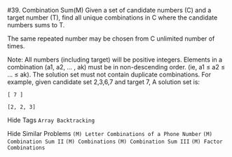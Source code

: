 #39. Combination Sum(M)
Given a set of candidate numbers (C) and a target number (T), find all unique combinations in C where the candidate numbers sums to T.

The same repeated number may be chosen from C unlimited number of times.

Note:
All numbers (including target) will be positive integers.
Elements in a combination (a1, a2, … , ak) must be in non-descending order. (ie, a1 ≤ a2 ≤ … ≤ ak).
The solution set must not contain duplicate combinations.
For example, given candidate set 2,3,6,7 and target 7, 
A solution set is: 

```[ 7 ]``` 

```[2, 2, 3]```

Hide Tags ```Array Backtracking```

Hide Similar Problems ```(M) Letter Combinations of a Phone Number``` ```(M) Combination Sum II``` ```(M) Combinations``` ```(M) Combination Sum III``` ```(M) Factor Combinations```
